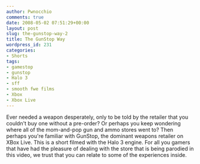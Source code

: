 ```yaml
---
author: Pwnocchio
comments: true
date: 2008-05-02 07:51:29+00:00
layout: post
slug: the-gunstop-way-2
title: The GunStop Way
wordpress_id: 231
categories:
- Shorts
tags:
- gamestop
- gunstop
- Halo 3
- sff
- smooth fwe films
- Xbox
- Xbox Live
---
```


Ever needed a weapon desperately, only to be told by the retailer that you couldn't buy one without a pre-order? Or perhaps you keep wondering where all of the mom-and-pop gun and ammo stores went to? Then perhaps you're familiar with GunStop, the dominant weapons retailer on XBox Live. This is a short filmed with the Halo 3 engine. For all you gamers that have had the pleasure of dealing with the store that is being parodied in this video, we trust that you can relate to some of the experiences inside.
